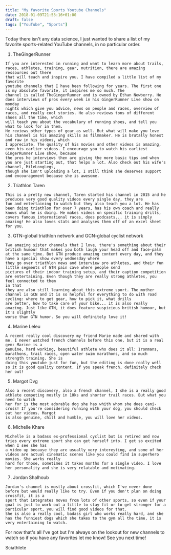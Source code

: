 ```yaml
---
title: "My favorite Sports Youtube Channels"
date: 2018-01-09T21:53:16+01:00
draft: false
tags: ["YouTube", "Sports"]
---
```


Today there isn't any data science, I just wanted to share a list of my favorite sports-related YouTube channels, in no particular order.

  1. TheGingerRunner

	If you are interested in running and want to learn more about trails, races, athletes, training, gear, nutrition, there are amazing ressources out there
	that will teach and inspire you. I have compiled a little list of my favorite 
	youtube channels that I have been following for years. The first one is my absolute favorite, it inspires me so much. The
	channel is called TheGingerRunner and is owned by Ethan Newberry. He does interviews of pros every week in his GingerRunner Live show on monday
	nights which give you advice, news on people and races, overview of races, and really cool stories. He also reviews tons of different shoes all the time, which 
	will teach you about the vocabulary of running shoes, and tell you what to look for in them.
	He reviews other types of gear as well. But what will make you love his channel is his amazing skills as filmmaker. He is brutally honest and raw in his videos, which 
	I appreciate. The quality of his movies and other videos is amazing, even his earlier videos. I encourage you to watch his earliest GingerRunner Live show, because
	the pros he interviews then are giving the more basic tips and when you are just starting out, that helps a lot. Also check out his wife's channel, MileLongLegs,
	though she isn't uploading a lot, I still think she deserves support and encouragement because she is awesome.

  2. Triathlon Taren

	This is a pretty new channel, Taren started his channel in 2015 and he produces very good quality videos every single day, they are
	fun and entertaining to watch but they also teach you a lot. He has been doing triathlon for over 7 years, has his own coach and really
	knows what he is doing. He makes videos on specific training drills, covers famous international races, does podcasts... it is simply 
	amazing! He also loves stats and analyses them off of an excel sheet for you. 

  3. GTN-global triathlon network and GCN-global cyclist network

	Two amazing sister channels that I love, there's something about their british humour that makes you both laugh your head off and face-palm
	at the same time. But GTN produce amazing content every day, and they have a special show every wednesday where
	they go over triathlon news and interview pro athletes, and their fun little segments of GTN pain cave where people send
	pictures of their indoor training setup, and their caption competition are entertaining. Even though they are really strong athletes, you feel connected to them 
	in that
	they are also still learning about this extreme sport. The mother channel is GCN and it is so helpful for everything to do with road cycling: where to get gear, how to pick it, what drills
	are better, how to take care of your bike... it is also really amazing. Just like GTN, it does feature suspicious british humour, but it's slightly
	worse than GTN humor. So you will definitely love it!

  4. Marine Leleu

	A recent really cool discovery my friend Marie made and shared with me. I never watched french channels before this one, but it is a real gem: Marine is a 
	genuine, hard working, beautiful athlete who does it all: Ironmans, marathons, trail races, open water swim marathons, and so much strength training. She is
	doing this youtube just for fun, but the editing is done really well so it is good quality content. If you speak french, definitely check her out!

  5. Margot Dvg

	Also a recent discovery, also a french channel, I she is a really good athlete competing mostly in 10ks and shorter trail races. But what you need to watch
	her for is the most adorable dog she has whith whom she does cani-cross! If you're considering running with your dog, you should check out her videos. Margot
	is also genuine, chill and humble, you will love her videos.
	
  6. Michelle Khare
 
	Michelle is a badass ex-professional cyclist but is retired and now tries every extreme sport she can get herself into. I get so excited when I see she has
	a video up because they are usually very interesting, and some of her videos are actual cinematic scenes like you could find in superhero movies. She works really
	hard for those, sometimes it takes months for a single video. I love her personality and she is very relatable and motivating. 
	
  7. Jordan Shalhoub
  
	Jordan's channel is mostly about crossfit, which I've never done before but would really like to try. Even if you don't plan on doing crossfit, it is a 
	sport that integrates moves from lots of other sports, so even if your goal is just to work out a little to stay fit or to get stronger for a particular sport, you will find good videos for that.
	She is also a really cool, badass girl who works really hard, and she has the funniest dogs which she takes to the gym all the time, it is very entertaining to watch.

For now that's all I've got but I'm always on the lookout for new channels to watch so if you have any favorites let me know! See you next time!

Sciathlete

